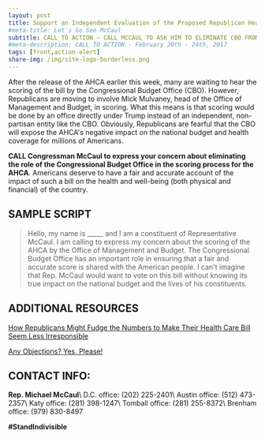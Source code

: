 ```yaml
---
layout: post
title: Support an Independent Evaluation of the Proposed Republican Healthcare Bill
#meta-title: Let's Go See McCaul
subtitle: CALL TO ACTION – CALL MCCAUL TO ASK HIM TO ELIMINATE CBO FROM HEALTHCARE BILL SCORING
#meta-description: CALL TO ACTION - February 20th - 24th, 2017
tags: [front,action-alert]
share-img: /img/site-logo-borderless.png
---
```

After the release of the AHCA earlier this week, many are waiting to hear the scoring of the bill by the Congressional Budget Office (CBO). However, Republicans are moving to involve Mick Mulvaney, head of the Office of Management and Budget, in scoring. What this means is that scoring would be done by an office directly under Trump instead of an independent, non-partisan entity like the CBO. Obviously, Republicans are fearful that the CBO will expose the AHCA's negative impact on the national budget and health coverage for millions of Americans.

**CALL Congressman McCaul to express your concern about eliminating the role of the Congressional Budget Office in the scoring process for the AHCA**. Americans deserve to have a fair and accurate account of the impact of such a bill on the health and well-being (both physical and financial) of the country.

## SAMPLE SCRIPT
> Hello, my name is &#95;&#95;&#95;&#95;&#95; and I am a constituent of Representative McCaul. I am calling to express my concern about the scoring of the AHCA by the Office of Management and Budget. The Congressional Budget Office has an important role in ensuring that a fair and accurate score is shared with the American people. I can't imagine that Rep. McCaul would want to vote on this bill without knowing its true impact on the national budget and the lives of his constituents.

## ADDITIONAL RESOURCES
[How Republicans Might Fudge the Numbers to Make Their Health Care Bill Seem Less Irresponsible](http://nymag.com/daily/intelligencer/2017/03/gop-may-fire-congressional-budget-office-to-save-trumpcare.html)

[Any Objections? Yes, Please!](http://www.slate.com/articles/news_and_politics/politics/2017/03/it_s_going_to_be_hard_for_republicans_to_pass_trumpcare.html)

## CONTACT INFO:

**Rep. Michael McCaul**\\
D.C. office: (202) 225-2401\\
Austin office: (512) 473-2357\\
Katy office: (281) 398-1247\\
Tomball office: (281) 255-8372\\
Brenham office: (979) 830-8497

**#StandIndivisible**
